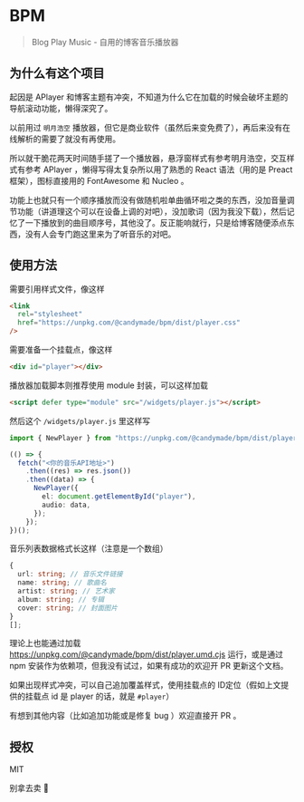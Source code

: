 # BPM

> Blog Play Music - 自用的博客音乐播放器

## 为什么有这个项目

起因是 APlayer 和博客主题有冲突，不知道为什么它在加载的时候会破坏主题的导航滚动功能，懒得深究了。

以前用过 `明月浩空` 播放器，但它是商业软件（虽然后来变免费了），再后来没有在线解析的需要了就没有再使用。

所以就干脆花两天时间随手搓了一个播放器，悬浮窗样式有参考明月浩空，交互样式有参考 APlayer ，懒得写得太复杂所以用了熟悉的 React 语法（用的是 Preact 框架），图标直接用的 FontAwesome 和 Nucleo 。

功能上也就只有一个顺序播放而没有做随机啦单曲循环啦之类的东西，没加音量调节功能（讲道理这个可以在设备上调的对吧），没加歌词（因为我没下载），然后记忆了一下播放到的曲目顺序号，其他没了。反正能响就行，只是给博客随便添点东西，没有人会专门跑这里来为了听音乐的对吧。

## 使用方法

需要引用样式文件，像这样

```html
<link
  rel="stylesheet"
  href="https://unpkg.com/@candymade/bpm/dist/player.css"
/>
```

需要准备一个挂载点，像这样

```html
<div id="player"></div>
```

播放器加载脚本则推荐使用 module 封装，可以这样加载

```html
<script defer type="module" src="/widgets/player.js"></script>
```

然后这个 `/widgets/player.js` 里这样写

```ts
import { NewPlayer } from "https://unpkg.com/@candymade/bpm/dist/player.js";

(() => {
  fetch("<你的音乐API地址>")
    .then((res) => res.json())
    .then((data) => {
      NewPlayer({
        el: document.getElementById("player"),
        audio: data,
      });
    });
})();
```

音乐列表数据格式长这样（注意是一个数组）

```ts
{
  url: string; // 音乐文件链接
  name: string; // 歌曲名
  artist: string; // 艺术家
  album: string; // 专辑
  cover: string; // 封面图片
}
[];
```

理论上也能通过加载 https://unpkg.com/@candymade/bpm/dist/player.umd.cjs 运行，或是通过 npm 安装作为依赖项，但我没有试过，如果有成功的欢迎开 PR 更新这个文档。

如果出现样式冲突，可以自己追加覆盖样式，使用挂载点的 ID定位（假如上文提供的挂载点 id 是 player 的话，就是 `#player`）

有想到其他内容（比如追加功能或是修复 bug ）欢迎直接开 PR 。

## 授权

MIT

别拿去卖 :pleading_face:
